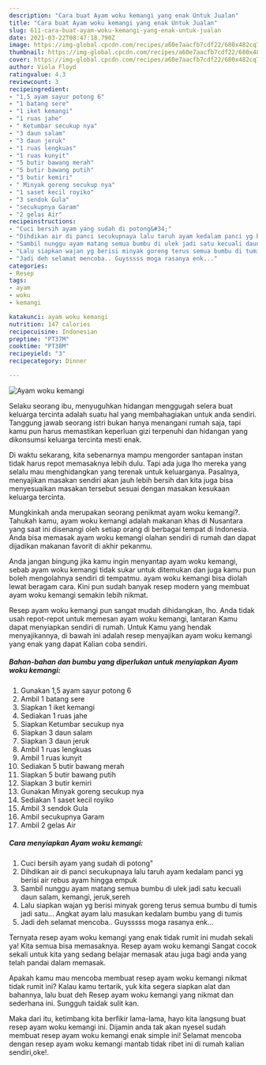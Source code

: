 ```yaml
---
description: "Cara buat Ayam woku kemangi yang enak Untuk Jualan"
title: "Cara buat Ayam woku kemangi yang enak Untuk Jualan"
slug: 611-cara-buat-ayam-woku-kemangi-yang-enak-untuk-jualan
date: 2021-03-22T08:47:18.790Z
image: https://img-global.cpcdn.com/recipes/a60e7aacfb7cdf22/680x482cq70/ayam-woku-kemangi-foto-resep-utama.jpg
thumbnail: https://img-global.cpcdn.com/recipes/a60e7aacfb7cdf22/680x482cq70/ayam-woku-kemangi-foto-resep-utama.jpg
cover: https://img-global.cpcdn.com/recipes/a60e7aacfb7cdf22/680x482cq70/ayam-woku-kemangi-foto-resep-utama.jpg
author: Viola Floyd
ratingvalue: 4.3
reviewcount: 3
recipeingredient:
- "1,5 ayam sayur potong 6"
- "1 batang sere"
- "1 iket kemangi"
- "1 ruas jahe"
- " Ketumbar secukup nya"
- "3 daun salam"
- "3 daun jeruk"
- "1 ruas lengkuas"
- "1 ruas kunyit"
- "5 butir bawang merah"
- "5 butir bawang putih"
- "3 butir kemiri"
- " Minyak goreng secukup nya"
- "1 saset kecil royiko"
- "3 sendok Gula"
- "secukupnya Garam"
- "2 gelas Air"
recipeinstructions:
- "Cuci bersih ayam yang sudah di potong&#34;"
- "Dihdikan air di panci secukupnaya lalu taruh ayam kedalam panci yg berisi air rebus ayam hingga empuk"
- "Sambil nunggu ayam matang semua bumbu di ulek jadi satu kecuali daun salam, kemangi, jeruk,sereh"
- "Lalu siapkan wajan yg berisi minyak goreng terus semua bumbu di tumis jadi satu... Angkat ayam lalu masukan kedalam bumbu yang di tumis"
- "Jadi deh selamat mencoba.. Guysssss moga rasanya enk..."
categories:
- Resep
tags:
- ayam
- woku
- kemangi

katakunci: ayam woku kemangi 
nutrition: 147 calories
recipecuisine: Indonesian
preptime: "PT37M"
cooktime: "PT38M"
recipeyield: "3"
recipecategory: Dinner

---
```



![Ayam woku kemangi](https://img-global.cpcdn.com/recipes/a60e7aacfb7cdf22/680x482cq70/ayam-woku-kemangi-foto-resep-utama.jpg)

Selaku seorang ibu, menyuguhkan hidangan menggugah selera buat keluarga tercinta adalah suatu hal yang membahagiakan untuk anda sendiri. Tanggung jawab seorang istri bukan hanya menangani rumah saja, tapi kamu pun harus memastikan keperluan gizi terpenuhi dan hidangan yang dikonsumsi keluarga tercinta mesti enak.

Di waktu  sekarang, kita sebenarnya mampu mengorder santapan instan tidak harus repot memasaknya lebih dulu. Tapi ada juga lho mereka yang selalu mau menghidangkan yang terenak untuk keluarganya. Pasalnya, menyajikan masakan sendiri akan jauh lebih bersih dan kita juga bisa menyesuaikan masakan tersebut sesuai dengan masakan kesukaan keluarga tercinta. 



Mungkinkah anda merupakan seorang penikmat ayam woku kemangi?. Tahukah kamu, ayam woku kemangi adalah makanan khas di Nusantara yang saat ini disenangi oleh setiap orang di berbagai tempat di Indonesia. Anda bisa memasak ayam woku kemangi olahan sendiri di rumah dan dapat dijadikan makanan favorit di akhir pekanmu.

Anda jangan bingung jika kamu ingin menyantap ayam woku kemangi, sebab ayam woku kemangi tidak sukar untuk ditemukan dan juga kamu pun boleh mengolahnya sendiri di tempatmu. ayam woku kemangi bisa diolah lewat beragam cara. Kini pun sudah banyak resep modern yang membuat ayam woku kemangi semakin lebih nikmat.

Resep ayam woku kemangi pun sangat mudah dihidangkan, lho. Anda tidak usah repot-repot untuk memesan ayam woku kemangi, lantaran Kamu dapat menyiapkan sendiri di rumah. Untuk Kamu yang hendak menyajikannya, di bawah ini adalah resep menyajikan ayam woku kemangi yang enak yang dapat Kalian coba sendiri.

<!--inarticleads1-->

##### Bahan-bahan dan bumbu yang diperlukan untuk menyiapkan Ayam woku kemangi:

1. Gunakan 1,5 ayam sayur potong 6
1. Ambil 1 batang sere
1. Siapkan 1 iket kemangi
1. Sediakan 1 ruas jahe
1. Siapkan  Ketumbar secukup nya
1. Siapkan 3 daun salam
1. Siapkan 3 daun jeruk
1. Ambil 1 ruas lengkuas
1. Ambil 1 ruas kunyit
1. Sediakan 5 butir bawang merah
1. Siapkan 5 butir bawang putih
1. Siapkan 3 butir kemiri
1. Gunakan  Minyak goreng secukup nya
1. Sediakan 1 saset kecil royiko
1. Ambil 3 sendok Gula
1. Ambil secukupnya Garam
1. Ambil 2 gelas Air




<!--inarticleads2-->

##### Cara menyiapkan Ayam woku kemangi:

1. Cuci bersih ayam yang sudah di potong&#34;
1. Dihdikan air di panci secukupnaya lalu taruh ayam kedalam panci yg berisi air rebus ayam hingga empuk
1. Sambil nunggu ayam matang semua bumbu di ulek jadi satu kecuali daun salam, kemangi, jeruk,sereh
1. Lalu siapkan wajan yg berisi minyak goreng terus semua bumbu di tumis jadi satu... Angkat ayam lalu masukan kedalam bumbu yang di tumis
1. Jadi deh selamat mencoba.. Guysssss moga rasanya enk...




Ternyata resep ayam woku kemangi yang enak tidak rumit ini mudah sekali ya! Kita semua bisa memasaknya. Resep ayam woku kemangi Sangat cocok sekali untuk kita yang sedang belajar memasak atau juga bagi anda yang telah pandai dalam memasak.

Apakah kamu mau mencoba membuat resep ayam woku kemangi nikmat tidak rumit ini? Kalau kamu tertarik, yuk kita segera siapkan alat dan bahannya, lalu buat deh Resep ayam woku kemangi yang nikmat dan sederhana ini. Sungguh taidak sulit kan. 

Maka dari itu, ketimbang kita berfikir lama-lama, hayo kita langsung buat resep ayam woku kemangi ini. Dijamin anda tak akan nyesel sudah membuat resep ayam woku kemangi enak simple ini! Selamat mencoba dengan resep ayam woku kemangi mantab tidak ribet ini di rumah kalian sendiri,oke!.

